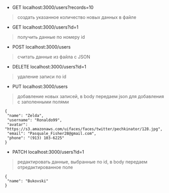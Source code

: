 + GET     localhost:3000/users?records=10
> создать указанное количество новых данных в файле

+ GET     localhost:3000/users?id=1       
> получить данные по номеру id

+ POST    localhost:3000/users            
> считать данные из файла с JSON

+ DELETE  localhost:3000/users?id=1       
> удаление записи по id

+ PUT     localhost:3000/users            
> добавление новых записей, в body передаем json для добавления с заполенными полями
```
{
 "name": "Zelda",
 "username": "Ronaldo99",
 "avatar": "https://s3.amazonaws.com/uifaces/faces/twitter/pechkinator/128.jpg",
 "email": "Pasquale_Fisher28@gmail.com",
 "phone": "(913) 103-6225"
}
```

+ PATCH   localhost:3000/users?id=1       
> редактировать данные, выбранные по id, в body передаем отредактированное поле
```
{
 "name": "Bukovski"
}
```
